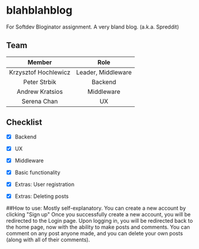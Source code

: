 # blahblahblog
For Softdev Bloginator assignment.
A very bland blog. (a.k.a. Spreddit)


## Team
|      **Member**      |            **Role**            |
|:--------------------:|:------------------------------:|
|Krzysztof Hochlewicz  | Leader, Middleware             |
|Peter Strbik          | Backend                        |
|Andrew Kratsios       | Middleware                     |
|Serena Chan           | UX                             |


## Checklist

 - [X] Backend
 - [X] UX
 - [X] Middleware 
 - [X] Basic functionality
 - [X] Extras: User registration
 - [X] Extras: Deleting posts

 
 ##How to use:
 Mostly self-explanatory.
 You can create a new account by clicking "Sign up"
 Once you successfully create a new account, you will be redirected to the Login page.
 Upon logging in, you will be redirected back to the home page, now with the ability to make posts and comments.
 You can comment on any post anyone made, and you can delete your own posts (along with all of their comments).